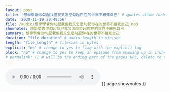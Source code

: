 ```yaml
---
layout: post
title: '想學學會你勾起我但我又怎麼勾起你在的世界不纏死自己' # quotes allow forbidden characters like the colon
date: '2020-11-19 20:49:56'
file: /audio/想學學會你勾起我但我又怎麼勾起你在的世界不纏死自己.mp3
shownotes: 想學學會你勾起我但我又怎麼勾起你在的世界不纏死自己
summary: 想學學會你勾起我但我又怎麼勾起你在的世界不纏死自己
duration: "file_duration" # audio length in min:sec
length: "file_length" # filesize in bytes
explicit: "no" # change to yes to flag with the explicit tag
block: "no" # change to yes to keep an episode from showing up in iTunes
# permalink: /1 # will be the ending part of the pages URL, delete to default to the title
---
```


<audio controls>
<source src="{{site.url}}{{site.baseurl}}{{ page.file }}" type="audio/x-mp3">
Your browser does not support the audio element.
</audio>
{{ page.shownotes }}
